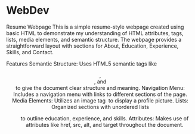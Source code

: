 # WebDev
Resume Webpage
This is a simple resume-style webpage created using basic HTML to demonstrate my understanding of HTML attributes, tags, lists, media elements, and semantic structure. The webpage provides a straightforward layout with sections for About, Education, Experience, Skills, and Contact.

Features
Semantic Structure: Uses HTML5 semantic tags like <header>, <section>, and <footer> to give the document clear structure and meaning.
Navigation Menu: Includes a navigation menu with links to different sections of the page.
Media Elements: Utilizes an image tag <img> to display a profile picture.
Lists: Organized sections with unordered lists <ul> to outline education, experience, and skills.
Attributes: Makes use of attributes like href, src, alt, and target throughout the document.
